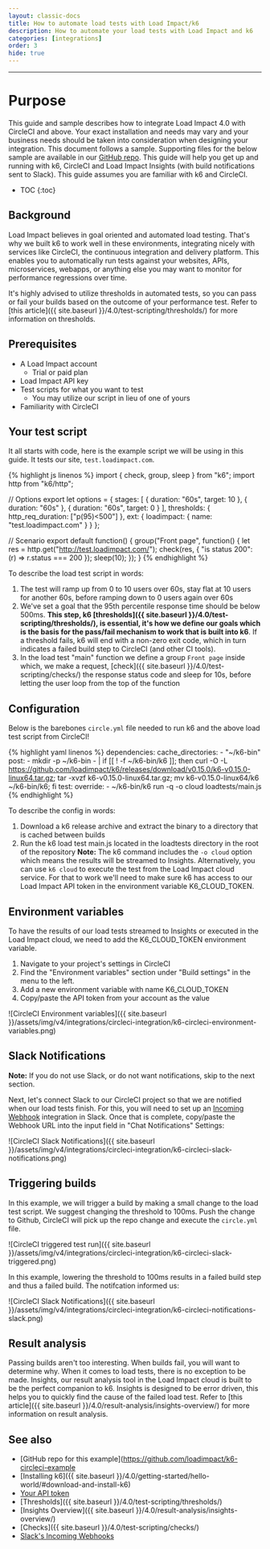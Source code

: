 ```yaml
---
layout: classic-docs
title: How to automate load tests with Load Impact/k6
description: How to automate your load tests with Load Impact and k6
categories: [integrations]
order: 3
hide: true
---
```


***

<h1>Purpose</h1>

This guide and sample describes how to integrate Load Impact 4.0 with CircleCI and above.   Your exact installation and needs may vary and your business needs should be taken into consideration when designing your integration. This document follows a sample.  Supporting files for the below sample are available in our [GitHub repo](https://github.com/loadimpact/k6-circleci-example). This guide will help you get up and running with k6, CircleCI and Load Impact Insights (with build notifications sent to Slack). This guide assumes you are familiar with k6 and CircleCI.

- TOC
{:toc}

## Background

Load Impact believes in goal oriented and automated load testing. That's why we built k6 to work well in these environments, integrating nicely with services like CircleCI, the continuous integration and delivery platform. This enables you to automatically run tests against your websites, APIs, microservices, webapps, or anything else you may want to monitor for performance regressions over time.

It's highly advised to utilize thresholds in automated tests, so you can pass or fail your builds based on the outcome of your performance test.  Refer to [this article]({{ site.baseurl }}/4.0/test-scripting/thresholds/) for more information on thresholds.

## Prerequisites

- A Load Impact account
  - Trial or paid plan
- Load Impact API key
- Test scripts for what you want to test
  - You may utilize our script in lieu of one of yours
- Familiarity with CircleCI

## Your test script

It all starts with code, here is the example script we will be using in this guide.  It tests our site, `test.loadimpact.com`.

{% highlight js linenos %}
import { check, group, sleep } from "k6";
import http from "k6/http";

// Options
export let options = {
    stages: [
        { duration: "60s", target: 10 },
        { duration: "60s" },
        { duration: "60s", target: 0 }
    ],
    thresholds: {
        http_req_duration: ["p(95)<500"]
    },
    ext: {
        loadimpact: {
            name: "test.loadimpact.com"
        }
    }
};

// Scenario
export default function() {
    group("Front page", function() {
        let res = http.get("http://test.loadimpact.com/");
        check(res, {
            "is status 200": (r) => r.status === 200
        });
        sleep(10);
    });
}
{% endhighlight %}

To describe the load test script in words:

1. The test will ramp up from 0 to 10 users over 60s, stay flat at 10 users for another 60s, before ramping down to 0 users again over 60s
2. We've set a goal that the 95th percentile response time should be below 500ms. **This step, k6 [thresholds]({{ site.baseurl }}/4.0/test-scripting/thresholds/), is essential, it's how we define our goals which is the basis for the pass/fail mechanism to work that is built into k6**. If a threshold fails, k6 will end with a non-zero exit code, which in turn indicates a failed build step to CircleCI (and other CI tools).
3. In the load test "main" function we define a group `Front page` inside which, we make a request, [check]({{ site.baseurl }}/4.0/test-scripting/checks/) the response status code and sleep for 10s, before letting the user loop from the top of the function

## Configuration

Below is the barebones `circle.yml` file needed to run k6 and the above load test script from CircleCI!

{% highlight yaml linenos %}
dependencies:
  cache_directories:
    - "~/k6-bin"
  post:
    - mkdir -p ~/k6-bin
    - |
      if [[ ! -f ~/k6-bin/k6 ]]; then
        curl -O -L https://github.com/loadimpact/k6/releases/download/v0.15.0/k6-v0.15.0-linux64.tar.gz;
        tar -xvzf k6-v0.15.0-linux64.tar.gz;
        mv k6-v0.15.0-linux64/k6 ~/k6-bin/k6;
      fi
test:
  override:
    - ~/k6-bin/k6 run -q -o cloud loadtests/main.js
{% endhighlight %}

To describe the config in words:

1. Download a k6 release archive and extract the binary to a directory that is cached between builds
2. Run the k6 load test main.js located in the loadtests directory in the root of the repository
**Note:** The k6 command includes the `-o cloud` option which means the results will be streamed to Insights. Alternatively, you can use `k6 cloud` to execute the test from the Load Impact cloud service. For that to work we'll need to make sure k6 has access to our Load Impact API token in the environment variable K6_CLOUD_TOKEN.


## Environment variables

To have the results of our load tests streamed to Insights or executed in the Load Impact cloud, we need to add the K6_CLOUD_TOKEN environment variable.
1. Navigate to your project's settings in CircleCI
2. Find the "Environment variables" section under "Build settings" in the menu to the left.
3. Add a new environment variable with name K6_CLOUD_TOKEN
4. Copy/paste the API token from your account as the value

![CircleCI Environment variables]({{ site.baseurl }}/assets/img/v4/integrations/circleci-integration/k6-circleci-environment-variables.png)

## Slack Notifications

**Note:** If you do not use Slack, or do not want notifications, skip to the next section.

Next, let's connect Slack to our CircleCI project so that we are notified when our load tests finish. For this, you will need to set up an [Incoming Webhook](https://api.slack.com/incoming-webhooks) integration in Slack. Once that is complete, copy/paste the Webhook URL into the input field in "Chat Notifications" Settings:

![CircleCI Slack Notifications]({{ site.baseurl }}/assets/img/v4/integrations/circleci-integration/k6-circleci-slack-notifications.png)

## Triggering builds

In this example, we will trigger a build by making a small change to the load test script. We suggest changing the threshold to 100ms.  Push the change to Github, CircleCI will pick up the repo change and execute the `circle.yml` file.

![CircleCI triggered test run]({{ site.baseurl }}/assets/img/v4/integrations/circleci-integration/k6-circleci-slack-triggered.png)

In this example, lowering the threshold to 100ms results in a failed build step and thus a failed build.  The notifcation informed us:

![CircleCI Slack Notifications]({{ site.baseurl }}/assets/img/v4/integrations/circleci-integration/k6-circleci-notifications-slack.png)

## Result analysis

Passing builds aren't too interesting.  When builds fail, you will want to determine why.  When it comes to load tests, there is no exception to be made.  Insights, our result analysis tool in the Load Impact cloud is built to be the perfect companion to k6.  Insights is designed to be error driven, this helps you to quickly find the cause of the failed load test. Refer to [this article]({{ site.baseurl }}/4.0/result-analysis/insights-overview/) for more information on result analysis.

## See also
- [GitHub repo for this example](https://github.com/loadimpact/k6-circleci-example
- [Installing k6]({{ site.baseurl }}/4.0/getting-started/hello-world/#download-and-install-k6)
- [Your API token](https://app.loadimpact.com/integrations)
- [Thresholds]({{ site.baseurl }}/4.0/test-scripting/thresholds/)
- [Insights Overview]({{ site.baseurl }}/4.0/result-analysis/insights-overview/)
- [Checks]({{ site.baseurl }}/4.0/test-scripting/checks/)
- [Slack's Incoming Webhooks](https://api.slack.com/incoming-webhooks)
